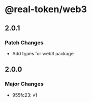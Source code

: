 # @real-token/web3

## 2.0.1

### Patch Changes

- Add types for web3 package

## 2.0.0

### Major Changes

- 955fc23: v1
